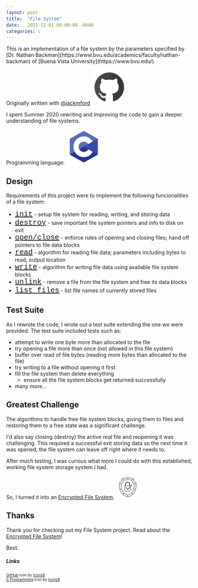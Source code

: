 ```yaml
---
layout: post
title:  "File System"
date:   2021-12-01 08:00:00 -0600
categories: c 
---
```

<link rel="stylesheet" href="/css/styles.css">
This is an implementation of a file system by the parameters specified by [Dr. Nathan Backman](https://www.bvu.edu/academics/faculty/nathan-backman) of [Buena Vista University](https://www.bvu.edu/).

Originally written with [@jackmford](https://github.com/jackmford) <img src="/img/github.png" class="inline-icon"/>

I spent Summer 2020 rewriting and improving the code to gain a deeper understanding of file systems.

Programming language: <img src="/img/c.png" alt="c programming" class="inline-icon"/>

## Design
Requirements of this project were to implement the following funcionalities of a file system:
* <span class="design-requirement">init</span> - setup file system for reading, writing, and storing data
* <span class="design-requirement">destroy</span> - save important file system pointers and info to disk on exit
* <span class="design-requirement">open/close</span> - enforce rules of opening and closing files; hand off pointers to file data blocks
* <span class="design-requirement">read</span> - algorithm for reading file data; parameters including bytes to read, output location
* <span class="design-requirement">write</span> - algorithm for writing file data using available file system blocks
* <span class="design-requirement">unlink</span> - remove a file from the file system and free its data blocks
* <span class="design-requirement">list files</span> - list file names of currently stored files

## Test Suite
As I rewrote the code, I wrote out a test suite extending the one we were provided. The test suite included tests such as:
* attempt to write one byte more than allocated to the file
* try opening a file more than once (not allowed in this file system)
* buffer over read of file bytes (reading more bytes than allocated to the file)
* try writing to a file without opening it first
* fill the file system then delete everything
  * ensure all the file system blocks get returned successfully
* many more...

## Greatest Challenge
The algorithms to handle free file system blocks, giving them to files and restoring them to a free state was a significant challenge. 

I'd also say closing (destroy) the active *real* file and reopening it was challenging. This required a successful exit storing data so the next time it was opened, the file system can leave off right where it needs to.

After much testing, I was curious what more I could do with this established, working file system storage system I had. 

So, I turned it into an [Encrypted File System](/c/2021/12/11/tfs-cwad.html). <img src="/img/encrypt.png" alt="encrypted icon" class="inline-icon"/>

## Thanks
Thank you for checking out my File System project. Read about the [Encrypted File System](/c/2021/12/11/tfs-cwad.html)!

Best.

##### Links
<div style="font-size: 10px;">
<a target="_blank" href="https://icons8.com/icon/AZOZNnY73haj/github">GitHub</a> icon by <a target="_blank" href="https://icons8.com">Icons8</a>
<br/>
<a target="_blank" href="https://icons8.com/icon/40670/c-programming">C Programming</a> icon by <a target="_blank" href="https://icons8.com">Icons8</a>
</div>

<style>
.design-requirement {
    font-family: 'Courier New', sans-serif;
    font-size: 20px;
    text-decoration: underline;
}
</style>
